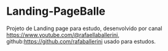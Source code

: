# Landing-PageBalle
Projeto de Landing page para estudo, desenvolvido por canal https://www.youtube.com/@rafaellaballerini, github:https://github.com/rafaballerini  usado para estudos.
